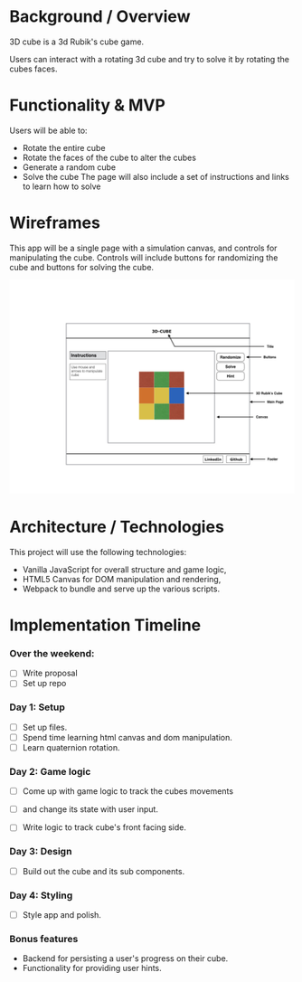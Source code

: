 # Background / Overview
3D cube is a 3d Rubik's cube game.

Users can interact with a rotating 3d cube
and try to solve it by rotating the cubes faces.

# Functionality & MVP
Users will be able to:
  * Rotate the entire cube
  * Rotate the faces of the cube to alter the cubes
  * Generate a random cube
  * Solve the cube
The page will also include a set of instructions
and links to learn how to solve

# Wireframes

This app will be a single page with a simulation canvas,
and controls for manipulating the cube. Controls will
include buttons for randomizing the cube and buttons
for solving the cube.

![](https://github.com/ntuzer/3D-Cube/blob/master/Wireframe/Wireframe.001.jpeg?raw=true)

# Architecture / Technologies
This project will use the following technologies:
  * Vanilla JavaScript for overall structure and game logic,
  * HTML5 Canvas for DOM manipulation and rendering,
  * Webpack to bundle and serve up the various scripts.

# Implementation Timeline

###  Over the weekend:
- [ ] Write proposal
- [ ] Set up repo

### Day 1: Setup
- [ ] Set up files.
- [ ] Spend time learning html canvas and dom manipulation.
- [ ] Learn quaternion rotation.

### Day 2: Game logic
- [ ] Come up with game logic to track the cubes movements
- [ ] and change its state with user input.
- [ ] Write logic to track cube's front facing side.



### Day 3: Design
- [ ] Build out the cube and its sub components.

### Day 4: Styling
- [ ] Style app and polish.


### Bonus features
 * Backend for persisting a user's progress on their cube.
 * Functionality for providing user hints.
